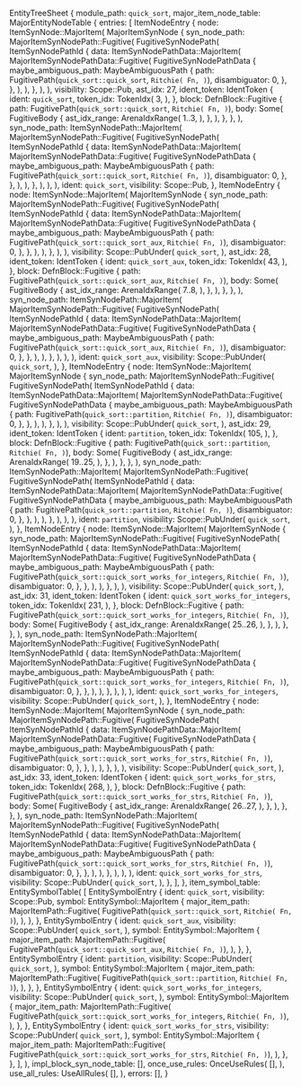 EntityTreeSheet {
    module_path: `quick_sort`,
    major_item_node_table: MajorEntityNodeTable {
        entries: [
            ItemNodeEntry {
                node: ItemSynNode::MajorItem(
                    MajorItemSynNode {
                        syn_node_path: MajorItemSynNodePath::Fugitive(
                            FugitiveSynNodePath(
                                ItemSynNodePathId {
                                    data: ItemSynNodePathData::MajorItem(
                                        MajorItemSynNodePathData::Fugitive(
                                            FugitiveSynNodePathData {
                                                maybe_ambiguous_path: MaybeAmbiguousPath {
                                                    path: FugitivePath(`quick_sort::quick_sort`, `Ritchie(
                                                        Fn,
                                                    )`),
                                                    disambiguator: 0,
                                                },
                                            },
                                        ),
                                    ),
                                },
                            ),
                        ),
                        visibility: Scope::Pub,
                        ast_idx: 27,
                        ident_token: IdentToken {
                            ident: `quick_sort`,
                            token_idx: TokenIdx(
                                3,
                            ),
                        },
                        block: DefnBlock::Fugitive {
                            path: FugitivePath(`quick_sort::quick_sort`, `Ritchie(
                                Fn,
                            )`),
                            body: Some(
                                FugitiveBody {
                                    ast_idx_range: ArenaIdxRange(
                                        1..3,
                                    ),
                                },
                            ),
                        },
                    },
                ),
                syn_node_path: ItemSynNodePath::MajorItem(
                    MajorItemSynNodePath::Fugitive(
                        FugitiveSynNodePath(
                            ItemSynNodePathId {
                                data: ItemSynNodePathData::MajorItem(
                                    MajorItemSynNodePathData::Fugitive(
                                        FugitiveSynNodePathData {
                                            maybe_ambiguous_path: MaybeAmbiguousPath {
                                                path: FugitivePath(`quick_sort::quick_sort`, `Ritchie(
                                                    Fn,
                                                )`),
                                                disambiguator: 0,
                                            },
                                        },
                                    ),
                                ),
                            },
                        ),
                    ),
                ),
                ident: `quick_sort`,
                visibility: Scope::Pub,
            },
            ItemNodeEntry {
                node: ItemSynNode::MajorItem(
                    MajorItemSynNode {
                        syn_node_path: MajorItemSynNodePath::Fugitive(
                            FugitiveSynNodePath(
                                ItemSynNodePathId {
                                    data: ItemSynNodePathData::MajorItem(
                                        MajorItemSynNodePathData::Fugitive(
                                            FugitiveSynNodePathData {
                                                maybe_ambiguous_path: MaybeAmbiguousPath {
                                                    path: FugitivePath(`quick_sort::quick_sort_aux`, `Ritchie(
                                                        Fn,
                                                    )`),
                                                    disambiguator: 0,
                                                },
                                            },
                                        ),
                                    ),
                                },
                            ),
                        ),
                        visibility: Scope::PubUnder(
                            `quick_sort`,
                        ),
                        ast_idx: 28,
                        ident_token: IdentToken {
                            ident: `quick_sort_aux`,
                            token_idx: TokenIdx(
                                43,
                            ),
                        },
                        block: DefnBlock::Fugitive {
                            path: FugitivePath(`quick_sort::quick_sort_aux`, `Ritchie(
                                Fn,
                            )`),
                            body: Some(
                                FugitiveBody {
                                    ast_idx_range: ArenaIdxRange(
                                        7..8,
                                    ),
                                },
                            ),
                        },
                    },
                ),
                syn_node_path: ItemSynNodePath::MajorItem(
                    MajorItemSynNodePath::Fugitive(
                        FugitiveSynNodePath(
                            ItemSynNodePathId {
                                data: ItemSynNodePathData::MajorItem(
                                    MajorItemSynNodePathData::Fugitive(
                                        FugitiveSynNodePathData {
                                            maybe_ambiguous_path: MaybeAmbiguousPath {
                                                path: FugitivePath(`quick_sort::quick_sort_aux`, `Ritchie(
                                                    Fn,
                                                )`),
                                                disambiguator: 0,
                                            },
                                        },
                                    ),
                                ),
                            },
                        ),
                    ),
                ),
                ident: `quick_sort_aux`,
                visibility: Scope::PubUnder(
                    `quick_sort`,
                ),
            },
            ItemNodeEntry {
                node: ItemSynNode::MajorItem(
                    MajorItemSynNode {
                        syn_node_path: MajorItemSynNodePath::Fugitive(
                            FugitiveSynNodePath(
                                ItemSynNodePathId {
                                    data: ItemSynNodePathData::MajorItem(
                                        MajorItemSynNodePathData::Fugitive(
                                            FugitiveSynNodePathData {
                                                maybe_ambiguous_path: MaybeAmbiguousPath {
                                                    path: FugitivePath(`quick_sort::partition`, `Ritchie(
                                                        Fn,
                                                    )`),
                                                    disambiguator: 0,
                                                },
                                            },
                                        ),
                                    ),
                                },
                            ),
                        ),
                        visibility: Scope::PubUnder(
                            `quick_sort`,
                        ),
                        ast_idx: 29,
                        ident_token: IdentToken {
                            ident: `partition`,
                            token_idx: TokenIdx(
                                105,
                            ),
                        },
                        block: DefnBlock::Fugitive {
                            path: FugitivePath(`quick_sort::partition`, `Ritchie(
                                Fn,
                            )`),
                            body: Some(
                                FugitiveBody {
                                    ast_idx_range: ArenaIdxRange(
                                        19..25,
                                    ),
                                },
                            ),
                        },
                    },
                ),
                syn_node_path: ItemSynNodePath::MajorItem(
                    MajorItemSynNodePath::Fugitive(
                        FugitiveSynNodePath(
                            ItemSynNodePathId {
                                data: ItemSynNodePathData::MajorItem(
                                    MajorItemSynNodePathData::Fugitive(
                                        FugitiveSynNodePathData {
                                            maybe_ambiguous_path: MaybeAmbiguousPath {
                                                path: FugitivePath(`quick_sort::partition`, `Ritchie(
                                                    Fn,
                                                )`),
                                                disambiguator: 0,
                                            },
                                        },
                                    ),
                                ),
                            },
                        ),
                    ),
                ),
                ident: `partition`,
                visibility: Scope::PubUnder(
                    `quick_sort`,
                ),
            },
            ItemNodeEntry {
                node: ItemSynNode::MajorItem(
                    MajorItemSynNode {
                        syn_node_path: MajorItemSynNodePath::Fugitive(
                            FugitiveSynNodePath(
                                ItemSynNodePathId {
                                    data: ItemSynNodePathData::MajorItem(
                                        MajorItemSynNodePathData::Fugitive(
                                            FugitiveSynNodePathData {
                                                maybe_ambiguous_path: MaybeAmbiguousPath {
                                                    path: FugitivePath(`quick_sort::quick_sort_works_for_integers`, `Ritchie(
                                                        Fn,
                                                    )`),
                                                    disambiguator: 0,
                                                },
                                            },
                                        ),
                                    ),
                                },
                            ),
                        ),
                        visibility: Scope::PubUnder(
                            `quick_sort`,
                        ),
                        ast_idx: 31,
                        ident_token: IdentToken {
                            ident: `quick_sort_works_for_integers`,
                            token_idx: TokenIdx(
                                231,
                            ),
                        },
                        block: DefnBlock::Fugitive {
                            path: FugitivePath(`quick_sort::quick_sort_works_for_integers`, `Ritchie(
                                Fn,
                            )`),
                            body: Some(
                                FugitiveBody {
                                    ast_idx_range: ArenaIdxRange(
                                        25..26,
                                    ),
                                },
                            ),
                        },
                    },
                ),
                syn_node_path: ItemSynNodePath::MajorItem(
                    MajorItemSynNodePath::Fugitive(
                        FugitiveSynNodePath(
                            ItemSynNodePathId {
                                data: ItemSynNodePathData::MajorItem(
                                    MajorItemSynNodePathData::Fugitive(
                                        FugitiveSynNodePathData {
                                            maybe_ambiguous_path: MaybeAmbiguousPath {
                                                path: FugitivePath(`quick_sort::quick_sort_works_for_integers`, `Ritchie(
                                                    Fn,
                                                )`),
                                                disambiguator: 0,
                                            },
                                        },
                                    ),
                                ),
                            },
                        ),
                    ),
                ),
                ident: `quick_sort_works_for_integers`,
                visibility: Scope::PubUnder(
                    `quick_sort`,
                ),
            },
            ItemNodeEntry {
                node: ItemSynNode::MajorItem(
                    MajorItemSynNode {
                        syn_node_path: MajorItemSynNodePath::Fugitive(
                            FugitiveSynNodePath(
                                ItemSynNodePathId {
                                    data: ItemSynNodePathData::MajorItem(
                                        MajorItemSynNodePathData::Fugitive(
                                            FugitiveSynNodePathData {
                                                maybe_ambiguous_path: MaybeAmbiguousPath {
                                                    path: FugitivePath(`quick_sort::quick_sort_works_for_strs`, `Ritchie(
                                                        Fn,
                                                    )`),
                                                    disambiguator: 0,
                                                },
                                            },
                                        ),
                                    ),
                                },
                            ),
                        ),
                        visibility: Scope::PubUnder(
                            `quick_sort`,
                        ),
                        ast_idx: 33,
                        ident_token: IdentToken {
                            ident: `quick_sort_works_for_strs`,
                            token_idx: TokenIdx(
                                268,
                            ),
                        },
                        block: DefnBlock::Fugitive {
                            path: FugitivePath(`quick_sort::quick_sort_works_for_strs`, `Ritchie(
                                Fn,
                            )`),
                            body: Some(
                                FugitiveBody {
                                    ast_idx_range: ArenaIdxRange(
                                        26..27,
                                    ),
                                },
                            ),
                        },
                    },
                ),
                syn_node_path: ItemSynNodePath::MajorItem(
                    MajorItemSynNodePath::Fugitive(
                        FugitiveSynNodePath(
                            ItemSynNodePathId {
                                data: ItemSynNodePathData::MajorItem(
                                    MajorItemSynNodePathData::Fugitive(
                                        FugitiveSynNodePathData {
                                            maybe_ambiguous_path: MaybeAmbiguousPath {
                                                path: FugitivePath(`quick_sort::quick_sort_works_for_strs`, `Ritchie(
                                                    Fn,
                                                )`),
                                                disambiguator: 0,
                                            },
                                        },
                                    ),
                                ),
                            },
                        ),
                    ),
                ),
                ident: `quick_sort_works_for_strs`,
                visibility: Scope::PubUnder(
                    `quick_sort`,
                ),
            },
        ],
    },
    item_symbol_table: EntitySymbolTable(
        [
            EntitySymbolEntry {
                ident: `quick_sort`,
                visibility: Scope::Pub,
                symbol: EntitySymbol::MajorItem {
                    major_item_path: MajorItemPath::Fugitive(
                        FugitivePath(`quick_sort::quick_sort`, `Ritchie(
                            Fn,
                        )`),
                    ),
                },
            },
            EntitySymbolEntry {
                ident: `quick_sort_aux`,
                visibility: Scope::PubUnder(
                    `quick_sort`,
                ),
                symbol: EntitySymbol::MajorItem {
                    major_item_path: MajorItemPath::Fugitive(
                        FugitivePath(`quick_sort::quick_sort_aux`, `Ritchie(
                            Fn,
                        )`),
                    ),
                },
            },
            EntitySymbolEntry {
                ident: `partition`,
                visibility: Scope::PubUnder(
                    `quick_sort`,
                ),
                symbol: EntitySymbol::MajorItem {
                    major_item_path: MajorItemPath::Fugitive(
                        FugitivePath(`quick_sort::partition`, `Ritchie(
                            Fn,
                        )`),
                    ),
                },
            },
            EntitySymbolEntry {
                ident: `quick_sort_works_for_integers`,
                visibility: Scope::PubUnder(
                    `quick_sort`,
                ),
                symbol: EntitySymbol::MajorItem {
                    major_item_path: MajorItemPath::Fugitive(
                        FugitivePath(`quick_sort::quick_sort_works_for_integers`, `Ritchie(
                            Fn,
                        )`),
                    ),
                },
            },
            EntitySymbolEntry {
                ident: `quick_sort_works_for_strs`,
                visibility: Scope::PubUnder(
                    `quick_sort`,
                ),
                symbol: EntitySymbol::MajorItem {
                    major_item_path: MajorItemPath::Fugitive(
                        FugitivePath(`quick_sort::quick_sort_works_for_strs`, `Ritchie(
                            Fn,
                        )`),
                    ),
                },
            },
        ],
    ),
    impl_block_syn_node_table: [],
    once_use_rules: OnceUseRules(
        [],
    ),
    use_all_rules: UseAllRules(
        [],
    ),
    errors: [],
}